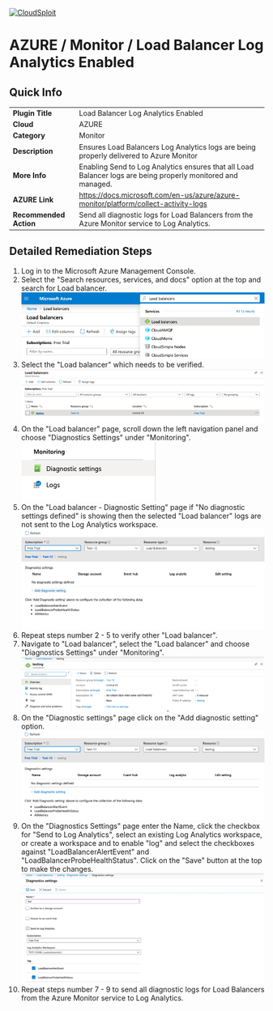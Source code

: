 [![CloudSploit](https://cloudsploit.com/img/logo-new-big-text-100.png "CloudSploit")](https://cloudsploit.com)

# AZURE / Monitor / Load Balancer Log Analytics Enabled

## Quick Info

| | |
|-|-|
| **Plugin Title** | Load Balancer Log Analytics Enabled |
| **Cloud** | AZURE |
| **Category** | Monitor |
| **Description** | Ensures Load Balancers Log Analytics logs are being properly delivered to Azure Monitor |
| **More Info** | Enabling Send to Log Analytics ensures that all Load Balancer logs are being properly monitored and managed. |
| **AZURE Link** | https://docs.microsoft.com/en-us/azure/azure-monitor/platform/collect-activity-logs |
| **Recommended Action** | Send all diagnostic logs for Load Balancers from the Azure Monitor service to Log Analytics. |

## Detailed Remediation Steps

1. Log in to the Microsoft Azure Management Console.
2. Select the "Search resources, services, and docs" option at the top and search for Load balancer. </br> <img src="/resources/azure/monitor/load-balancer-log-analytics-enabled/step2.png"/>
3. Select the "Load balancer" which needs to be verified.</br> <img src="/resources/azure/monitor/load-balancer-log-analytics-enabled/step3.png"/>
4. On the "Load balancer" page, scroll down the left navigation panel and choose "Diagnostics Settings" under "Monitoring".</br> <img src="/resources/azure/monitor/load-balancer-log-analytics-enabled/step4.png"/>
5. On the "Load balancer - Diagnostic Setting" page if "No diagnostic settings defined" is showing then the selected "Load balancer" logs are not sent to the Log Analytics workspace.</br> <img src="/resources/azure/monitor/load-balancer-log-analytics-enabled/step5.png"/>
6. Repeat steps number 2 - 5 to verify other "Load balancer".</br>
7. Navigate to "Load balancer", select the "Load balancer" and choose "Diagnostics Settings" under "Monitoring".</br> <img src="/resources/azure/monitor/load-balancer-log-analytics-enabled/step7.png"/>
8. On the "Diagnostic settings" page click on the "Add diagnostic setting" option.</br> <img src="/resources/azure/monitor/load-balancer-log-analytics-enabled/step8.png"/>
9. On the "Diagnostics Settings" page enter the Name, click the checkbox for "Send to Log Analytics", select an existing Log Analytics workspace, or create a workspace and to enable "log" and select the checkboxes against "LoadBalancerAlertEvent" and "LoadBalancerProbeHealthStatus". Click on the "Save" button at the top to make the changes.</br> <img src="/resources/azure/monitor/load-balancer-log-analytics-enabled/step9.png"/>
10. Repeat steps number 7 - 9 to send all diagnostic logs for Load Balancers from the Azure Monitor service to Log Analytics.
